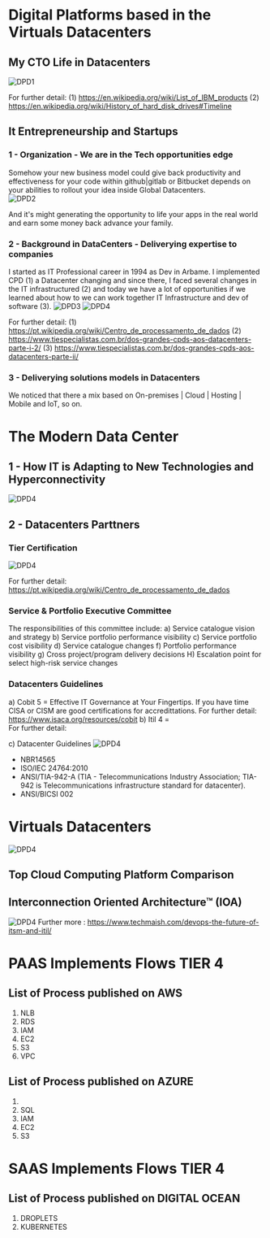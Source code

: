# Digital Platforms based in the Virtuals Datacenters
## My CTO Life in Datacenters  
![DPD1](https://github.com/raazeved/Digital_Platform_Datacenters/blob/master/customer-succs-Virtual-Datacenter.jpeg)

For further detail: 
(1) https://en.wikipedia.org/wiki/List_of_IBM_products 
(2) https://en.wikipedia.org/wiki/History_of_hard_disk_drives#Timeline

## It Entrepreneurship and Startups

### 1 - Organization - We are in the Tech opportunities edge
Somehow your new business model could give back productivity and effectiveness for your code within github|gitlab or Bitbucket depends on your abilities to rollout your idea inside Global Datacenters.    
![DPD2](https://github.com/raazeved/Digital_Platform_Datacenters/blob/master/AppLifecycleMgmt-DevOps-Code.png)

And it's might generating the opportunity to life your apps in the real world and earn some money back advance your family.  

### 2 - Background in DataCenters - Deliverying expertise to companies

I started as IT Professional career in 1994 as Dev in Arbame. I implemented CPD (1) a Datacenter changing  and since there, I faced several changes in the IT infrastructured (2) and today we have a lot of opportunities if we learned about how to we can work together IT Infrastructure and dev of software (3).
![DPD3](https://github.com/raazeved/Digital_Platform_Datacenters/blob/master/CRAC_Design.jpeg)
![DPD4](https://github.com/raazeved/Digital_Platform_Datacenters/blob/master/CRAC_Implemented.jpg )

For further detail: 
(1) https://pt.wikipedia.org/wiki/Centro_de_processamento_de_dados 
(2) https://www.tiespecialistas.com.br/dos-grandes-cpds-aos-datacenters-parte-i-2/
(3) https://www.tiespecialistas.com.br/dos-grandes-cpds-aos-datacenters-parte-ii/
 
### 3 - Deliverying solutions models in Datacenters 

  We noticed that there a mix based on On-premises | Cloud | Hosting | Mobile and IoT, so on.
  
# The Modern Data Center

## 1 - How IT is Adapting to New Technologies and Hyperconnectivity
![DPD4](https://github.com/raazeved/Digital_Platform_Datacenters/blob/master/AppLifecycleMgmt-DevOps-Code2.png)

## 2 - Datacenters Parttners 
### Tier Certification
![DPD4](https://github.com/raazeved/Digital_Platform_Datacenters/blob/master/Data-Center-Tiers.jpg)

For further detail:   https://pt.wikipedia.org/wiki/Centro_de_processamento_de_dados

### Service & Portfolio Executive Committee
The responsibilities of this committee include:
a) Service catalogue vision and strategy
b) Service portfolio performance visibility
c) Service portfolio cost visibility
d) Service catalogue changes
f) Portfolio performance visibility
g) Cross project/program delivery decisions
H) Escalation point for select high-risk service changes

### Datacenters Guidelines
a) Cobit 5 = Effective IT Governance at Your Fingertips. If you have time CISA or CISM are good certifications for accredittations.
For further detail:  https://www.isaca.org/resources/cobit
b) Itil  4 =     
For further detail:   

c) Datacenter Guidelines 
![DPD4](https://github.com/raazeved/Digital_Platform_Datacenters/blob/master/Data-Center-ANSI-TIA-942-A-2012.png)

- NBR14565
- ISO/IEC 24764:2010
- ANSI/TIA-942-A (TIA - Telecommunications Industry Association; TIA-942 is Telecommunications infrastructure standard for datacenter). 
- ANSI/BICSI 002

# Virtuals Datacenters   
![DPD4](https://github.com/raazeved/Digital_Platform_Datacenters/blob/master/Cloud-Compare-Services.png)

## Top Cloud Computing Platform Comparison


## Interconnection Oriented Architecture™ (IOA)

![DPD4](https://github.com/raazeved/Digital_Platform_Datacenters/blob/master/AppLifecycleMgmt-DevOps-Code3.png)
Further more : 
https://www.techmaish.com/devops-the-future-of-itsm-and-itil/

# PAAS Implements Flows TIER 4
## List of Process published on AWS   
1) NLB 
2) RDS 
3) IAM 
4) EC2 
5) S3
6) VPC

## List of Process published on AZURE   
1)  
2) SQL  
3) IAM 
4) EC2 
5) S3

# SAAS Implements Flows TIER 4
## List of Process published on DIGITAL OCEAN    
1) DROPLETS  
2) KUBERNETES
